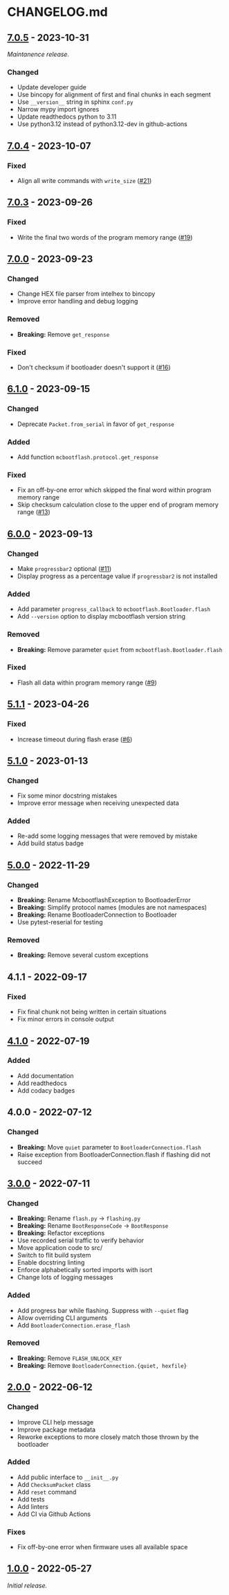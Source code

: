 # CHANGELOG.md

## [7.0.5] - 2023-10-31

_Maintanence release._

### Changed

- Update developer guide
- Use bincopy for alignment of first and final chunks in each segment
- Use `__version__` string in sphinx `conf.py`
- Narrow mypy import ignores
- Update readthedocs python to 3.11
- Use python3.12 instead of python3.12-dev in github-actions

## [7.0.4] - 2023-10-07

### Fixed

- Align all write commands with `write_size` ([#21](https://github.com/bessman/mcbootflash/issues/21))

## [7.0.3] - 2023-09-26

### Fixed

- Write the final two words of the program memory range ([#19](https://github.com/bessman/mcbootflash/issues/19))

## [7.0.0] - 2023-09-23

### Changed

- Change HEX file parser from intelhex to bincopy
- Improve error handling and debug logging

### Removed

- __Breaking:__ Remove `get_response`

### Fixed

- Don't checksum if bootloader doesn't support it ([#16](https://github.com/bessman/mcbootflash/issues/16))

## [6.1.0] - 2023-09-15

### Changed

- Deprecate `Packet.from_serial` in favor of `get_response`

### Added

- Add function `mcbootflash.protocol.get_response`

### Fixed

- Fix an off-by-one error which skipped the final word within program memory range
- Skip checksum calculation close to the upper end of program memory range ([#13](https://github.com/bessman/mcbootflash/issues/13))

## [6.0.0] - 2023-09-13

### Changed

- Make `progressbar2` optional ([#11](https://github.com/bessman/mcbootflash/issues/11))
- Display progress as a percentage value if `progressbar2` is not installed

### Added

- Add parameter `progress_callback` to `mcbootflash.Bootloader.flash`
- Add `--version` option to display mcbootflash version string

### Removed

- __Breaking:__ Remove parameter `quiet` from `mcbootflash.Bootloader.flash`

### Fixed

- Flash all data within program memory range ([#9](https://github.com/bessman/mcbootflash/issues/9))

## [5.1.1] - 2023-04-26

### Fixed

- Increase timeout during flash erase ([#6](https://github.com/bessman/mcbootflash/issues/6))

## [5.1.0] - 2023-01-13

### Changed

- Fix some minor docstring mistakes
- Improve error message when receiving unexpected data

### Added

- Re-add some logging messages that were removed by mistake
- Add build status badge

## [5.0.0] - 2022-11-29

### Changed

- __Breaking:__ Rename McbootflashException to BootloaderError
- __Breaking:__ Simplify protocol names (modules are not namespaces)
- __Breaking:__ Rename BootloaderConnection to Bootloader
- Use pytest-reserial for testing

### Removed

- __Breaking:__ Remove several custom exceptions

## 4.1.1 - 2022-09-17

### Fixed

- Fix final chunk not being written in certain situations
- Fix minor errors in console output

## [4.1.0] - 2022-07-19

### Added

- Add documentation
- Add readthedocs
- Add codacy badges

## 4.0.0 - 2022-07-12

### Changed

- __Breaking:__ Move `quiet` parameter to `BootloaderConnection.flash`
- Raise exception from BootloaderConnection.flash if flashing did not succeed

## [3.0.0] - 2022-07-11

### Changed

- __Breaking:__ Rename `flash.py` -> `flashing.py`
- __Breaking:__ Rename `BootResponseCode` -> `BootResponse`
- __Breaking:__ Refactor exceptions
- Use recorded serial traffic to verify behavior
- Move application code to src/
- Switch to flit build system
- Enable docstring linting
- Enforce alphabetically sorted imports with isort
- Change lots of logging messages

### Added

- Add progress bar while flashing. Suppress with `--quiet` flag
- Allow overriding CLI arguments
- Add `BootloaderConnection.erase_flash`

### Removed

- __Breaking:__ Remove `FLASH_UNLOCK_KEY`
- __Breaking:__ Remove `BootloaderConnection.{quiet, hexfile}`

## [2.0.0] - 2022-06-12

### Changed

- Improve CLI help message
- Improve package metadata
- Reworke exceptions to more closely match those thrown by the bootloader

### Added

- Add public interface to `__init__.py`
- Add `ChecksumPacket` class
- Add `reset` command
- Add tests
- Add linters
- Add CI via Github Actions

### Fixes

- Fix off-by-one error when firmware uses all available space

## [1.0.0] - 2022-05-27

_Initial release._

[7.0.5]: https://github.com/bessman/mcbootflash/releases/tag/v7.0.5
[7.0.4]: https://github.com/bessman/mcbootflash/releases/tag/v7.0.4
[7.0.3]: https://github.com/bessman/mcbootflash/releases/tag/v7.0.3
[7.0.0]: https://github.com/bessman/mcbootflash/releases/tag/v7.0.0
[6.1.0]: https://github.com/bessman/mcbootflash/releases/tag/v6.1.0
[6.0.0]: https://github.com/bessman/mcbootflash/releases/tag/v6.0.0
[5.1.1]: https://github.com/bessman/mcbootflash/releases/tag/v5.1.1
[5.1.0]: https://github.com/bessman/mcbootflash/releases/tag/v5.1.0
[5.0.0]: https://github.com/bessman/mcbootflash/releases/tag/v5.0.0
[4.1.0]: https://github.com/bessman/mcbootflash/releases/tag/4.1.0
[3.0.0]: https://github.com/bessman/mcbootflash/releases/tag/3.0.0
[2.0.0]: https://github.com/bessman/mcbootflash/releases/tag/2.0.0
[1.0.0]: https://github.com/bessman/mcbootflash/releases/tag/1.0.0
